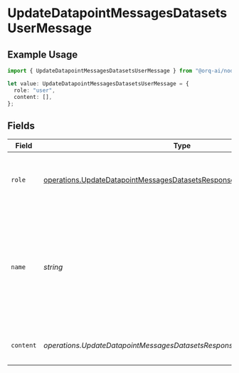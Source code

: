 # UpdateDatapointMessagesDatasetsUserMessage

## Example Usage

```typescript
import { UpdateDatapointMessagesDatasetsUserMessage } from "@orq-ai/node/models/operations";

let value: UpdateDatapointMessagesDatasetsUserMessage = {
  role: "user",
  content: [],
};
```

## Fields

| Field                                                                                                                                                                | Type                                                                                                                                                                 | Required                                                                                                                                                             | Description                                                                                                                                                          |
| -------------------------------------------------------------------------------------------------------------------------------------------------------------------- | -------------------------------------------------------------------------------------------------------------------------------------------------------------------- | -------------------------------------------------------------------------------------------------------------------------------------------------------------------- | -------------------------------------------------------------------------------------------------------------------------------------------------------------------- |
| `role`                                                                                                                                                               | [operations.UpdateDatapointMessagesDatasetsResponse200ApplicationJSONRole](../../models/operations/updatedatapointmessagesdatasetsresponse200applicationjsonrole.md) | :heavy_check_mark:                                                                                                                                                   | The role of the messages author, in this case `user`.                                                                                                                |
| `name`                                                                                                                                                               | *string*                                                                                                                                                             | :heavy_minus_sign:                                                                                                                                                   | An optional name for the participant. Provides the model information to differentiate between participants of the same role.                                         |
| `content`                                                                                                                                                            | *operations.UpdateDatapointMessagesDatasetsResponseContent*                                                                                                          | :heavy_check_mark:                                                                                                                                                   | The contents of the user message.                                                                                                                                    |